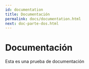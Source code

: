 ```yaml
---
id: documentation
title: Documentación
permalink: docs/documentation.html
next: doc-parte-dos.html
---
```

# Documentación
Esta es una prueba de documentación
